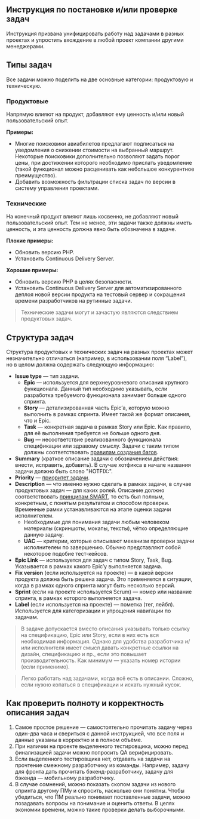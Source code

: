 ## Инструкция по постановке и/или проверке задач

Инструкция призвана унифицировать работу над задачами в разных проектах и упростить вхождение в любой проект компании другими менеджерами.

## Типы задач

Все задачи можно поделить на две основные категории: продуктовую и техническую.

### Продуктовые

Напрямую влияют на продукт, добавляют ему ценность и/или новый пользовательский опыт.

**Примеры:**
  * Многие поисковики авиабилетов предлагают подписаться на уведомления о снижении стоимости на выбранный маршрут. Некоторые поисковики дополнительно позволяют задать порог цены, при достижении которого необходимо прислать уведомление (такой функционал можно расценивать как небольшое конкурентное преимущество).
  * Добавить возможность фильтрации списка задач по версии в систему управления проектами.

### Технические

На конечный продукт влияют лишь косвенно, не добавляют новый пользовательский опыт. Тем не менее, эти задачи также должны иметь ценность, и эта ценность должна явно быть обозначена в задаче.

**Плохие примеры:**

* Обновить версию PHP.
* Установить Continuous Delivery Server.

**Хорошие примеры:**

* Обновить версию PHP в целях безопасности.
* Установить Continuous Delivery Server для автоматизированного деплоя новой версии продукта на тестовый сервер и сокращения времени разработчиков на рутинные задачи.


> Технические задачи могут и зачастую являются следствием продуктовых задач.

## Структура задач

Структура продуктовых и технических задач на разных проектах может незначительно отличаться (например, в использовании поля “Label”), но в целом должна содержать следующую информацию:

* **Issue type** &mdash; тип задачи.
  * **Epic** &mdash; используется для верхнеуровневого описания крупного функционала. Данный тип необходимо указывать, если разработка требуемого функционала занимает больше одного спринта.
  * **Story** &mdash; детализированная часть Epic’а, которую можно выполнить в рамках спринта. Имеет такой же формат описания, что и Epic.
  * **Task** &mdash; конкретная задача в рамках Story или Epic. Как правило, для её выполнения требуется не больше одного дня.
  * **Bug** &mdash; несоответствие реализованного функционала спецификации или здравому смыслу. Задачи с таким типом должны соответствовать [правилам создания багов](../qa/how-to-create-a-bug.md).
* **Summary** (краткое описание задачи с обозначением действия: внести, исправить, добавить). В случае хотфикса в начале названия задачи должно быть слово "HOTFIX:".
* **Priority** &mdash; [приоритет задачи](bugs-priorities).
* **Description** &mdash; что именно нужно сделать в рамках задачи, в случае продуктовых задач —  для каких ролей. Описание должно соответствовать [принципам SMART](https://ru.wikipedia.org/wiki/SMART), то есть был полным, конкретным, с понятым результатом и способом проверки. Временные рамки устанавливаются на этапе оценки задачи исполнителем.
  * Необходимые для понимания задачи любым человеком материалы (скриншоты, мокапы, тексты), чётко определяющие данную задачу.
  * **UAC** &mdash; критерии, которые описывают механизм проверки задачи исполнителем по завершению. Обычно представляют собой некоторое подобие тест-кейсов.
* **Epic Link** &mdash; используется для задач с типом Story, Task, Bug. Указывается в рамках какого Epic’у выполняется задача.
* **Fix version** (если используется на проекте) &mdash; в какой версии продукта должна быть решена задача. Это применяется в ситуации, когда в рамках одного спринта могут быть несколько версий.
* **Sprint** (если на проекте используется Scrum) &mdash; номер или название спринта, в рамках которого выполняется задача.
* **Label** (если используется на проекте) &mdash; пометка (тег, лейбл). Используется для категоризации и упрощения навигации по задачам.

> В задаче допускается вместо описания указывать только ссылку на спецификацию, Epic или Story, если в них есть вся необходимая информация. Однако для удобства разработчика и/или исполнителя имеет смысл давать конкретные ссылки на дизайн, спецификацию и пр., если это повышает производительность. Как минимум — указать номер истории (если применимо).

> Легко работать над задачами, когда всё есть в описании. Сложно, если нужно копаться в спецификации и искать нужный кусок.

## Как проверить полноту и корректность описания задач

1. Самое простое решение &mdash; самостоятельно прочитать задачу через один-два часа и свериться с данной инструкцией, что все поля и данные указаны в корректно и в полном объёме.
2. При наличии на проекте выделенного тестировщика, можно перед финализацией задачи можно попросить QA верифицировать.
3. Если выделенного тестировщика нет, отдавать на задачи на прочтение смежному разработчику из команды. Например, задачу для фронта дать прочитать бэкенд-разработчику, задачу для бэкенда &mdash; мобильному разработчику.
4. В случае сомнений, можно показать скопом задачи из нового спринта другому ПМу и спросить, насколько они понятны. Чтобы убедиться, что ПМ реально понимает поставленные задачи, можно позадавать вопросы на понимание и оценить ответы. В целях экономии времени, можно такие проверки делать выборочными.
